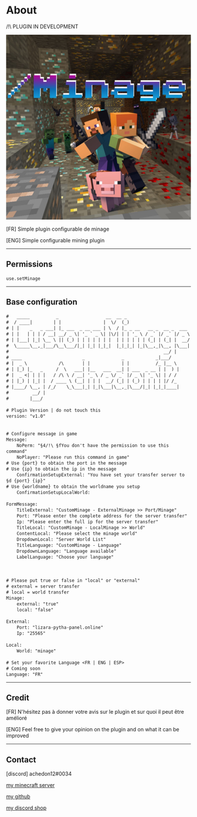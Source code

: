 # About

/!\ PLUGIN IN DEVELOPMENT

![CustomMinage](icon.jpg)

[FR] Simple plugin configurable de minage

[ENG] Simple configurable mining plugin

-----------------

## Permissions

    use.setMinage


-----------------

## Base configuration

    #   _____          _                  __  __ _
    #  / ____|        | |                |  \/  (_)
    # | |    _   _ ___| |_ ___  _ __ ___ | \  / |_ _ __   __ _  __ _  ___
    # | |   | | | / __| __/ _ \| '_ ` _ \| |\/| | | '_ \ / _` |/ _` |/ _ \
    # | |___| |_| \__ \ || (_) | | | | | | |  | | | | | | (_| | (_| |  __/
    #  \_____\__,_|___/\__\___/|_| |_| |_|_|  |_|_|_| |_|\__,_|\__, |\___|
    #                                                           __/ |
    # ____                       _              _            _|___/
    # |  _ \            /\       | |            | |          /_ |__ \
    # | |_) |_   _     /  \   ___| |__   ___  __| | ___  _ __ | |  ) |
    # |  _ <| | | |   / /\ \ / __| '_ \ / _ \/ _` |/ _ \| '_ \| | / /
    # | |_) | |_| |  / ____ \ (__| | | |  __/ (_| | (_) | | | | |/ /_
    # |____/ \__, | /_/    \_\___|_| |_|\___|\__,_|\___/|_| |_|_|____|
    #         __/ |
    #        |___/

    # Plugin Version | do not touch this
    version: "v1.0"


    # Configure message in game
    Message:
        NoPerm: "§4/!\ §fYou don't have the permission to use this command"
        NoPlayer: "Please run this command in game"
    # Use {port} to obtain the port in the message
    # Use {ip} to obtain the ip in the message
        ConfirmationSetupExternal: "You have set your transfer server to §d {port} {ip}"
    # Use {worldname} to obtain the worldname you setup
        ConfirmationSetupLocalWorld:

    FormMessage:
        TitleExternal: "CustomMinage - ExternalMinage >> Port/Minage"
        Port: "Please enter the complete address for the server transfer"
        Ip: "Please enter the full ip for the server transfer"
        TitleLocal: "CustomMinage - LocalMinage >> World"
        ContentLocal: "Please select the minage world"
        DropdownLocal: "Server World List"
        TitleLanguage: "CustomMinage - Language"
        DropdownLanguage: "Language available"
        LabelLanguage: "Choose your language"



    # Please put true or false in "local" or "external"
    # external = server transfer
    # local = world transfer
    Minage:
        external: "true"
        local: "false"

    External:
        Port: "lizara-pytha-panel.online"
        Ip: "25565"

    Local:
        World: "minage"

    # Set your favorite Language <FR | ENG | ESP>
    # Coming soon
    Language: "FR"

-----------------

## Credit

[FR] N'hésitez pas à donner votre avis sur le plugin et sur quoi il peut être amélioré

[ENG] Feel free to give your opinion on the plugin and on what it can be improved

-----------------

## Contact

[discord] achedon12#0034

[my minecraft server](https://discord.gg/gmEyCzUJg2)

[my github](https://github.com/leoderoin)

[my discord shop](https://discord.gg/Mnc6SMr9zB)